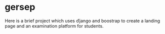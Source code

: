 # gersep
Here is a brief project which uses ďjango and boostrap to create a landing page and an examination platform for students.
